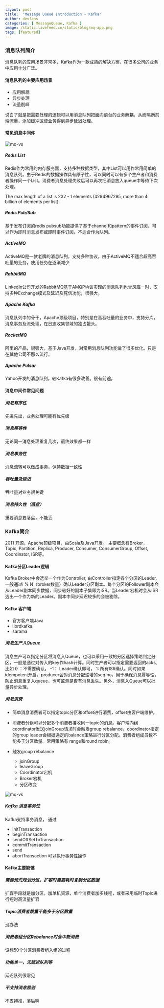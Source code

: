 ```yaml
---
layout: post
title:  "Message Queue Introduction - Kafka"
author: devfans
categories: [ MessageQueue, Kafka ]
image: /static.livefeed.cn/static/blog/mq-app.png
tags: [featured]
---
```

### 消息队列简介
消息队列的应用场景非常多，Kafka作为一款成熟的解决方案，在很多公司的业务中应用十分广泛。

#### 消息队列的主要应用场景

- 应用解耦
- 异步处理
- 流量削峰

说白了就是把需要处理的逻辑可以用消息队列把面向前台的业务解耦，从而隔断前端流量，添加缓冲区使业务得到异步延迟处理。


#### 常见消息中间件

![mq-vs](https://static.livefeed.cn/static/blog/mq-vs.png)

##### Redis List
Redis作为常用的内存服务器，支持多种数据类型，其中List可以用作常用简单的消息队列。由于Redis的数据操作具有原子性，可以同时可以有多个生产者和消费者操作同一个List。消费者消息处理失败后可以再次把消息放入queue中等待下次处理。

The max length of a list is 232 - 1 elements (4294967295, more than 4 billion of elements per list).

##### Redis Pub/Sub
基于发布订阅的redis pubsub功能提供了基于channel和pattern的事件订阅，可以作为即时消息发布或即时事件订阅，不适合作为队列。

##### ActiveMQ
ActiveMQ是一款老牌的消息队列，支持多种协议，由于ActiveMQ不适合超高吞吐量的业务，使用任务在逐渐减少

##### RabbitMQ
LinkedIn公司开发的RabbitMQ基于AMQP协议实现的消息队列也曾风靡一时，支持多种Exchange模式及延迟及死信功能，很强大。

##### Apache Kafka
消息队列中的骨干，Apache顶级项目，特别是在高吞吐量的业务中，支持分片，消息事务及流处理，在日志收集领域的独占鳌头。

##### RocketMQ
阿里的产品，很强大，基于Java开发，对常用消息队列功能做了很多优化。只是在其他公司不那么流行。

##### Apache Pulsar
Yahoo开发的消息队列，较Kafka有很多改善。很有前途。

#### 消息中间件常见问题

##### 消息有序性
先进先出，业务处理可能有优先级

##### 消息幂等性
无论同一消息处理重复几次，最终效果都一样

##### 消息事务性
消息流转可以做成事务，保持数据一致性

##### 吞吐量及延迟
吞吐量对业务很关键

##### 消息持久性（落盘）
重要消息要落盘，不能丢

### Kafka简介
2011 开源，Apache顶级项目，由Scala及Java开发。 主要概念有Broker，Topic, Partition, Replica, Producer, Consumer, ConsumerGroup, Offset, Coordinator, ISR等。

#### Kafka分区Leader逻辑
Kafka Broker中会选举一个作为Controller, 由Controller指定各个分区的Leader, 一般通过i % N（broker数量）确认Leader分区副本。每个分区的Follower副本会从Leader副本同步数据，同步较好的副本子集即为ISR。当Leader宕机时会从ISR选出一个作为新的Leader。副本中同步延迟较多的会被剔除。

#### Kafka 客户端

- 官方客户端Java
- librdkafka
- sarama

##### 消息生产入Queue
消息生产可以指定分区将消息入Queue，也可以采用一致的分区选择策略判定分区，一般是通过对传入的key作hash计算。同时生产者可以指定需要返回的acks, 比如 0 ：不需要确认， -1： Leader确认即可， 1: 所有ISR确认。同时如果idempotent开启，producer会对消息分配递增的seq no，用于确保消息幂等性，防止消息重复入queue，也可监测是否有消息丢失。另外，消息入Queue可以批量异步处理。

##### 消息消费
- 简单消息消费者可以指定topic分区和offset进行消费，offset由客户端维护。

- 消费者分组可以分配多个消费者接收同一topic的消息。客户端向组coordinator发送joinGroup请求时会触发group rebalance，coordinator指定的group leader会根据选定的balance策略进行分区分配。消费者组成员数不能多于分区数量。常用策略有 range和round robin。

- 触发group rebalance
  + joinGroup
  + leaveGroup
  + Coordinator宕机
  + Broker宕机
  + 分区改变
  
![mq-vs](https://static.livefeed.cn/static/blog/mq-cg-threading.png)

  
##### Kafka 消息事务性 
Kafka支持事务消息， 通过
  - initTransaction
  - beginTransaction
  - sendOffSetToTransaction
  - commitTransaction
  - send
  - abortTransaction
  可以执行事务性操作

#### Kafka主要缺憾

##### 需要预先规划分区，扩容时需要耗时复制分区数据
扩容手段就是加分区，加单机资源，单个消费者加多线程，或者采用临时Topic进行短时高流量扩容

##### Topic消费者数量不能多于分区数量
没办法

##### 消费者组分区Rebalance时会中断消费
设想50个分区消费者组入组的过程

##### 功能单一，无延迟队列等
延迟队列很常见

##### 不支持消息推送
不支持推，落后啊

